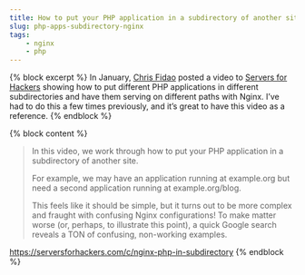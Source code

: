 ```yaml
---
title: How to put your PHP application in a subdirectory of another site with Nginx
slug: php-apps-subdirectory-nginx
tags:
    - nginx
    - php
---
```

{% block excerpt %}
In January, [Chris Fidao][0] posted a video to [Servers for Hackers][1] showing how to put different PHP applications in different subdirectories and have them serving on different paths with Nginx. I’ve had to do this a few times previously, and it’s great to have this video as a reference.
{% endblock %}

{% block content %}
> In this video, we work through how to put your PHP application in a subdirectory of another site.
>
> For example, we may have an application running at example.org but need a second application running at example.org/blog.
>
> This feels like it should be simple, but it turns out to be more complex and fraught with confusing Nginx configurations! To make matter worse (or, perhaps, to illustrate this point), a quick Google search reveals a TON of confusing, non-working examples.

<https://serversforhackers.com/c/nginx-php-in-subdirectory>
{% endblock %}

[0]: https://twitter.com/fideloper
[1]: https://serversforhackers.com
